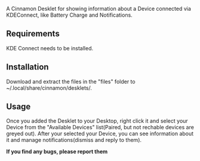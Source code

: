 A Cinnamon Desklet for showing information about a Device connected via KDEConnect, like Battery Charge and Notifications.

## Requirements
KDE Connect needs to be installed.

## Installation
Download and extract the files in the "files" folder to ~/.local/share/cinnamon/desklets/.

## Usage
Once you added the Desklet to your Desktop, right click it and select your Device from the "Available Devices" list(Paired, but not rechable devices are greyed out).
After your selected your Device, you can see information about it and manage notifications(dismiss and reply to them).


**If you find any bugs, please report them**
